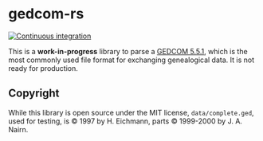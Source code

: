 # gedcom-rs

[![Continuous integration](https://github.com/AdamIsrael/rust-gedcom/actions/workflows/ci.yaml/badge.svg?branch=main)](https://github.com/AdamIsrael/rust-gedcom/actions/workflows/ci.yaml)

This is a **work-in-progress** library to parse a [GEDCOM 5.5.1](https://gedcom.io/specifications/ged551.pdf), which is the most commonly used file format for exchanging genealogical data. It is not ready for production.

## Copyright

While this library is open source under the MIT license, `data/complete.ged`, used for testing, is © 1997 by H. Eichmann, parts © 1999-2000 by J. A. Nairn.
